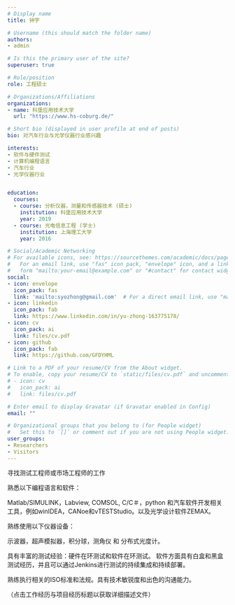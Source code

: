 ```yaml
---
# Display name
title: 钟宇

# Username (this should match the folder name)
authors:
- admin

# Is this the primary user of the site?
superuser: true

# Role/position
role: 工程硕士

# Organizations/Affiliations
organizations:
- name: 科堡应用技术大学
  url: "https://www.hs-coburg.de/"

# Short bio (displayed in user profile at end of posts)
bio: 对汽车行业与光学仪器行业感兴趣

interests:
- 软件与硬件测试
- 计算机编程语言
- 汽车行业
- 光学仪器行业


education:
  courses:
  - course: 分析仪器，测量和传感器技术 (硕士)
    institution: 科堡应用技术大学
    year: 2019
  - course: 光电信息工程 (学士)
    institution: 上海理工大学
    year: 2016

# Social/Academic Networking
# For available icons, see: https://sourcethemes.com/academic/docs/page-builder/#icons
#   For an email link, use "fas" icon pack, "envelope" icon, and a link in the
#   form "mailto:your-email@example.com" or "#contact" for contact widget.
social:
- icon: envelope
  icon_pack: fas
  link: 'mailto:syozhong@gmail.com'  # For a direct email link, use "mailto:syozhong@gmail.com".
- icon: linkedin
  icon_pack: fab
  link: https://www.linkedin.com/in/yu-zhong-163775178/
- icon: cv
  icon_pack: ai
  link: files/cv.pdf
- icon: github
  icon_pack: fab
  link: https://github.com/GFDYHML

# Link to a PDF of your resume/CV from the About widget.
# To enable, copy your resume/CV to `static/files/cv.pdf` and uncomment the lines below.
# - icon: cv
#   icon_pack: ai
#   link: files/cv.pdf

# Enter email to display Gravatar (if Gravatar enabled in Config)
email: ""

# Organizational groups that you belong to (for People widget)
#   Set this to `[]` or comment out if you are not using People widget.
user_groups:
- Researchers
- Visitors
---
```




寻找测试工程师或市场工程师的工作

熟悉以下编程语言和软件：

Matlab/SIMULINK，Labview, COMSOL, C/C＃，python 和汽车软件开发相关工具，例如winIDEA，CANoe和vTESTStudio。以及光学设计软件ZEMAX。

熟练使用以下仪器设备：

示波器，超声模拟器，积分球，测角仪 和 分布式光度计。

具有丰富的测试经验：硬件在环测试和软件在环测试。 软件方面具有白盒和黑盒测试经历，并且可以通过Jenkins进行测试的持续集成和持续部署。

熟练执行相关的ISO标准和法规。具有技术敏锐度和出色的沟通能力。

（点击工作经历与项目经历标题以获取详细描述文件）